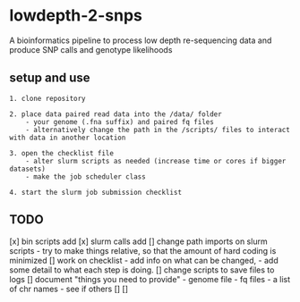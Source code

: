 # lowdepth-2-snps
A bioinformatics pipeline to process low depth re-sequencing data and produce SNP calls and genotype likelihoods

## setup and use

	1. clone repository

	2. place data paired read data into the /data/ folder 
		- your genome (.fna suffix) and paired fq files
		- alternatively change the path in the /scripts/ files to interact with data in another location

	3. open the checklist file
		- alter slurm scripts as needed (increase time or cores if bigger datasets)
		- make the job scheduler class

	4. start the slurm job submission checklist








## TODO
[x] bin scripts add
[x] slurm calls add
[] change path imports on slurm scripts
	- try to make things relative, so that the amount of hard coding is minimized
[] work on checklist
	- add info on what can be changed, 
	- add some detail to what each step is doing.
[] change scripts to save files to logs
[] document "things you need to provide"
	- genome file
	- fq files
	- a list of chr names
	- see if others
[]
[]
